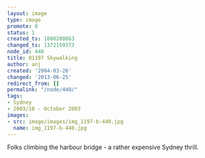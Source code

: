 ```yaml
---
layout: image
type: image
promote: 0
status: 1
created_ts: 1080280863
changed_ts: 1372159373
node_id: 440
title: 01197 Skywalking
author: anj
created: '2004-03-26'
changed: '2013-06-25'
redirect_from: []
permalink: "/node/440/"
tags:
- Sydney
- 2003/10 - October 2003
images:
- src: image/images/img_1197-b-440.jpg
  name: img_1197-b-440.jpg
---
```

Folks climbing the harbour bridge - a rather expensive Sydney thrill.
